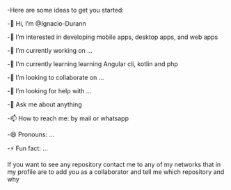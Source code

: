 -Here are some ideas to get you started:

-👋 Hi, I’m @Ignacio-Durann

-👀 I’m interested in developing mobile apps, desktop apps, and web apps

-🔭 I’m currently working on ...

-🌱 I’m currently learning learning Angular cli, kotlin and php

-👯 I’m looking to collaborate on ...

-🤔 I’m looking for help with ...

-💬 Ask me about anything

-📫 How to reach me: by mail or whatsapp

-😄 Pronouns: ...

-⚡ Fun fact: ...

If you want to see any repository contact me to any of my networks that in my profile are to add you as a collaborator and tell me which repository and why
